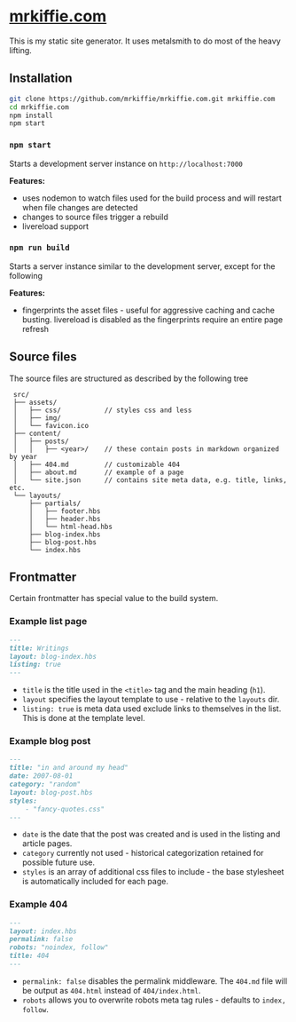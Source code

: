 # [mrkiffie.com](http://mrkiffie.com)

This is my static site generator. It uses metalsmith to do most of the heavy lifting.

## Installation

``` bash
git clone https://github.com/mrkiffie/mrkiffie.com.git mrkiffie.com
cd mrkiffie.com
npm install
npm start
```


### `npm start`

Starts a development server instance on `http://localhost:7000`

**Features:**
- uses nodemon to watch files used for the build process and will restart when file changes are detected
- changes to source files trigger a rebuild
- livereload support


### `npm run build`

Starts a server instance similar to the development server, except for the following

**Features:**
- fingerprints the asset files - useful for aggressive caching and cache busting. livereload is disabled as the fingerprints require an entire page refresh

## Source files

The source files are structured as described by the following tree

```
 src/
 ├── assets/
 │   ├── css/           // styles css and less
 │   ├── img/
 │   └── favicon.ico
 ├── content/
 │   ├── posts/
 │   │   ├── <year>/    // these contain posts in markdown organized by year
 │   ├── 404.md         // customizable 404
 │   ├── about.md       // example of a page
 │   └── site.json      // contains site meta data, e.g. title, links, etc.
 └── layouts/
     ├── partials/
     │   ├── footer.hbs
     │   ├── header.hbs
     │   └── html-head.hbs
     ├── blog-index.hbs
     ├── blog-post.hbs
     └── index.hbs
```


## Frontmatter

Certain frontmatter has special value to the build system.

### Example list page
``` md
---
title: Writings
layout: blog-index.hbs
listing: true
---
```

- `title` is the title used in the `<title>` tag and the main heading (`h1`).
- `layout` specifies the layout template to use - relative to the `layouts` dir.
- `listing: true` is meta data used exclude links to themselves in the list. This is done at the template level.


### Example blog post
``` md
---
title: "in and around my head"
date: 2007-08-01
category: "random"
layout: blog-post.hbs
styles:
    - "fancy-quotes.css"
---
```

- `date` is the date that the post was created and is used in the listing and article pages.
- `category` currently not used - historical categorization retained for possible future use.
- `styles` is an array of additional css files to include - the base stylesheet is automatically included for each page.

### Example 404
``` md
---
layout: index.hbs
permalink: false
robots: "noindex, follow"
title: 404
---
```

- `permalink: false` disables the permalink middleware. The `404.md` file will be output as `404.html` instead of `404/index.html`.
- `robots` allows you to overwrite robots meta tag rules - defaults to `index, follow`.
